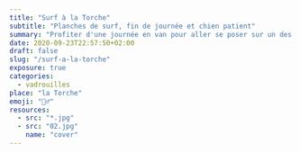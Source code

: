 ```yaml
---
title: "Surf à la Torche"
subtitle: "Planches de surf, fin de journée et chien patient"
summary: "Profiter d'une journée en van pour aller se poser sur un des spots mythiques de Bretagne. La pointe de la Torche ne déçoit pas."
date: 2020-09-23T22:57:50+02:00
draft: false
slug: "/surf-a-la-torche"
exposure: true
categories:
  - vadrouilles
place: "la Torche"
emoji: "🏄‍♂️"
resources:
  - src: "*.jpg"
  - src: "02.jpg"
    name: "cover"
---
```

